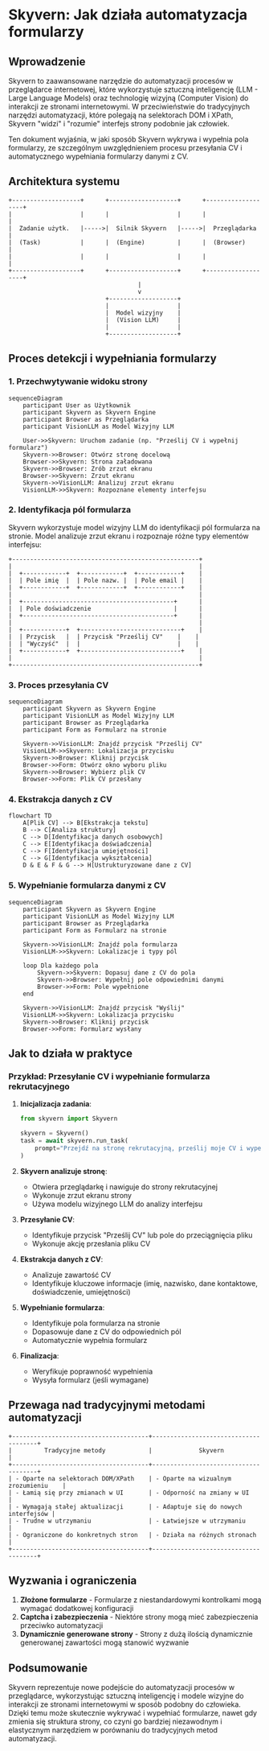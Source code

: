 # Skyvern: Jak działa automatyzacja formularzy

## Wprowadzenie

Skyvern to zaawansowane narzędzie do automatyzacji procesów w przeglądarce internetowej, które wykorzystuje sztuczną inteligencję (LLM - Large Language Models) oraz technologię wizyjną (Computer Vision) do interakcji ze stronami internetowymi. W przeciwieństwie do tradycyjnych narzędzi automatyzacji, które polegają na selektorach DOM i XPath, Skyvern "widzi" i "rozumie" interfejs strony podobnie jak człowiek.

Ten dokument wyjaśnia, w jaki sposób Skyvern wykrywa i wypełnia pola formularzy, ze szczególnym uwzględnieniem procesu przesyłania CV i automatycznego wypełniania formularzy danymi z CV.

## Architektura systemu

```ascii
+-------------------+      +-------------------+      +-------------------+
|                   |      |                   |      |                   |
|  Zadanie użytk.   |----->|  Silnik Skyvern   |----->|  Przeglądarka    |
|  (Task)           |      |  (Engine)         |      |  (Browser)        |
|                   |      |                   |      |                   |
+-------------------+      +-------------------+      +-------------------+
                                    |
                                    v
                           +-------------------+
                           |                   |
                           |  Model wizyjny    |
                           |  (Vision LLM)     |
                           |                   |
                           +-------------------+
```

## Proces detekcji i wypełniania formularzy

### 1. Przechwytywanie widoku strony

```mermaid
sequenceDiagram
    participant User as Użytkownik
    participant Skyvern as Skyvern Engine
    participant Browser as Przeglądarka
    participant VisionLLM as Model Wizyjny LLM

    User->>Skyvern: Uruchom zadanie (np. "Prześlij CV i wypełnij formularz")
    Skyvern->>Browser: Otwórz stronę docelową
    Browser->>Skyvern: Strona załadowana
    Skyvern->>Browser: Zrób zrzut ekranu
    Browser->>Skyvern: Zrzut ekranu
    Skyvern->>VisionLLM: Analizuj zrzut ekranu
    VisionLLM->>Skyvern: Rozpoznane elementy interfejsu
```

### 2. Identyfikacja pól formularza

Skyvern wykorzystuje model wizyjny LLM do identyfikacji pól formularza na stronie. Model analizuje zrzut ekranu i rozpoznaje różne typy elementów interfejsu:

```ascii
+----------------------------------------------------+
|                                                    |
|  +------------+  +------------+  +------------+    |
|  | Pole imię  |  | Pole nazw. |  | Pole email |    |
|  +------------+  +------------+  +------------+    |
|                                                    |
|  +------------------------------------------+      |
|  | Pole doświadczenie                       |      |
|  +------------------------------------------+      |
|                                                    |
|  +------------+  +----------------------------+    |
|  | Przycisk   |  | Przycisk "Prześlij CV"    |    |
|  | "Wyczyść"  |  |                           |    |
|  +------------+  +----------------------------+    |
|                                                    |
+----------------------------------------------------+
```

### 3. Proces przesyłania CV

```mermaid
sequenceDiagram
    participant Skyvern as Skyvern Engine
    participant VisionLLM as Model Wizyjny LLM
    participant Browser as Przeglądarka
    participant Form as Formularz na stronie

    Skyvern->>VisionLLM: Znajdź przycisk "Prześlij CV"
    VisionLLM->>Skyvern: Lokalizacja przycisku
    Skyvern->>Browser: Kliknij przycisk
    Browser->>Form: Otwórz okno wyboru pliku
    Skyvern->>Browser: Wybierz plik CV
    Browser->>Form: Plik CV przesłany
```

### 4. Ekstrakcja danych z CV

```mermaid
flowchart TD
    A[Plik CV] --> B[Ekstrakcja tekstu]
    B --> C[Analiza struktury]
    C --> D[Identyfikacja danych osobowych]
    C --> E[Identyfikacja doświadczenia]
    C --> F[Identyfikacja umiejętności]
    C --> G[Identyfikacja wykształcenia]
    D & E & F & G --> H[Ustrukturyzowane dane z CV]
```

### 5. Wypełnianie formularza danymi z CV

```mermaid
sequenceDiagram
    participant Skyvern as Skyvern Engine
    participant VisionLLM as Model Wizyjny LLM
    participant Browser as Przeglądarka
    participant Form as Formularz na stronie

    Skyvern->>VisionLLM: Znajdź pola formularza
    VisionLLM->>Skyvern: Lokalizacje i typy pól
    
    loop Dla każdego pola
        Skyvern->>Skyvern: Dopasuj dane z CV do pola
        Skyvern->>Browser: Wypełnij pole odpowiednimi danymi
        Browser->>Form: Pole wypełnione
    end
    
    Skyvern->>VisionLLM: Znajdź przycisk "Wyślij"
    VisionLLM->>Skyvern: Lokalizacja przycisku
    Skyvern->>Browser: Kliknij przycisk
    Browser->>Form: Formularz wysłany
```

## Jak to działa w praktyce

### Przykład: Przesyłanie CV i wypełnianie formularza rekrutacyjnego

1. **Inicjalizacja zadania**:
   ```python
   from skyvern import Skyvern

   skyvern = Skyvern()
   task = await skyvern.run_task(
       prompt="Przejdź na stronę rekrutacyjną, prześlij moje CV i wypełnij formularz danymi z CV"
   )
   ```

2. **Skyvern analizuje stronę**:
   - Otwiera przeglądarkę i nawiguje do strony rekrutacyjnej
   - Wykonuje zrzut ekranu strony
   - Używa modelu wizyjnego LLM do analizy interfejsu

3. **Przesyłanie CV**:
   - Identyfikuje przycisk "Prześlij CV" lub pole do przeciągnięcia pliku
   - Wykonuje akcję przesłania pliku CV

4. **Ekstrakcja danych z CV**:
   - Analizuje zawartość CV
   - Identyfikuje kluczowe informacje (imię, nazwisko, dane kontaktowe, doświadczenie, umiejętności)

5. **Wypełnianie formularza**:
   - Identyfikuje pola formularza na stronie
   - Dopasowuje dane z CV do odpowiednich pól
   - Automatycznie wypełnia formularz

6. **Finalizacja**:
   - Weryfikuje poprawność wypełnienia
   - Wysyła formularz (jeśli wymagane)

## Przewaga nad tradycyjnymi metodami automatyzacji

```ascii
+--------------------------------------+--------------------------------------+
|         Tradycyjne metody            |             Skyvern                  |
+--------------------------------------+--------------------------------------+
| - Oparte na selektorach DOM/XPath    | - Oparte na wizualnym zrozumieniu    |
| - Łamią się przy zmianach w UI       | - Odporność na zmiany w UI           |
| - Wymagają stałej aktualizacji       | - Adaptuje się do nowych interfejsów |
| - Trudne w utrzymaniu                | - Łatwiejsze w utrzymaniu            |
| - Ograniczone do konkretnych stron   | - Działa na różnych stronach         |
+--------------------------------------+--------------------------------------+
```

## Wyzwania i ograniczenia

1. **Złożone formularze** - Formularze z niestandardowymi kontrolkami mogą wymagać dodatkowej konfiguracji
2. **Captcha i zabezpieczenia** - Niektóre strony mogą mieć zabezpieczenia przeciwko automatyzacji
3. **Dynamicznie generowane strony** - Strony z dużą ilością dynamicznie generowanej zawartości mogą stanowić wyzwanie

## Podsumowanie

Skyvern reprezentuje nowe podejście do automatyzacji procesów w przeglądarce, wykorzystując sztuczną inteligencję i modele wizyjne do interakcji ze stronami internetowymi w sposób podobny do człowieka. Dzięki temu może skutecznie wykrywać i wypełniać formularze, nawet gdy zmienia się struktura strony, co czyni go bardziej niezawodnym i elastycznym narzędziem w porównaniu do tradycyjnych metod automatyzacji.
